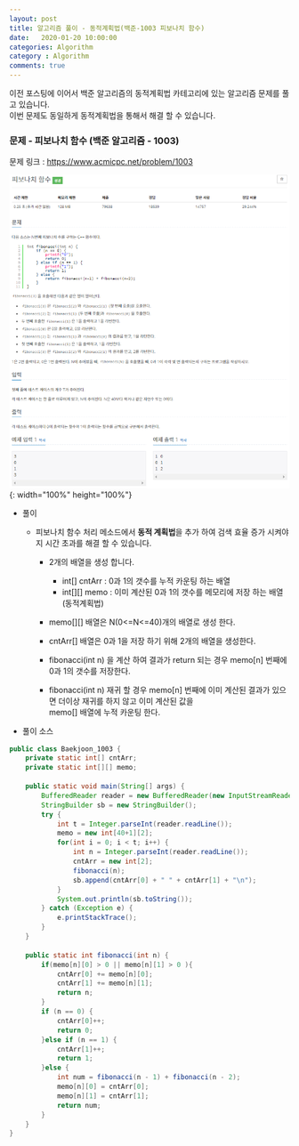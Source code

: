```yaml
---
layout: post
title: 알고리즘 풀이 - 동적계획법(백준-1003 피보나치 함수)
date:   2020-01-20 10:00:00
categories: Algorithm
category : Algorithm
comments: true 
---
```


이전 포스팅에 이어서 백준 알고리즘의 동적계획법 카테고리에 있는 알고리즘 문제를 풀고 있습니다.  
이번 문제도 동일하게 동적계획법을 통해서 해결 할 수 있습니다.  

### 문제 - 피보나치 함수 (백준 알고리즘 - 1003)

문제 링크 : <https://www.acmicpc.net/problem/1003>

![피보나치 함수](/img/algorithm/baekjoon_1003.png){: width="100%" height="100%"}

- 풀이

    - 피보나치 함수 처리 메소드에서 <b>동적 계획법</b>을 추가 하여 검색 효율 증가 시켜야지 시간 초과를 해결 할 수 있습니다.
    
        - 2개의 배열을 생성 합니다.
            - int[] cntArr : 0과 1의 갯수를 누적 카운팅 하는 배열
            - int[][] memo : 이미 계산된 0과 1의 갯수를 메모리에 저장 하는 배열(동적계획법)
            
        - memo[][] 배열은 N(0<=N<=40)개의 배열로 생성 한다.
        - cntArr[] 배열은 0과 1을 저장 하기 위해 2개의 배열을 생성한다.
        - fibonacci(int n) 을 계산 하여 결과가 return 되는 경우 memo[n] 번째에 0과 1의 갯수를 저장한다.
        - fibonacci(int n) 재귀 할 경우 memo[n] 번째에 이미 계산된 결과가 있으면 더이상 재귀를 하지 않고 이미 계산된 값을  
          memo[] 배열에 누적 카운팅 한다.

- 풀이 소스

```java
public class Baekjoon_1003 {
	private static int[] cntArr;
   	private static int[][] memo;

	public static void main(String[] args) {
		BufferedReader reader = new BufferedReader(new InputStreamReader(System.in));
		StringBuilder sb = new StringBuilder();
		try {
			int t = Integer.parseInt(reader.readLine());
			memo = new int[40+1][2];
			for(int i = 0; i < t; i++) {
				int n = Integer.parseInt(reader.readLine());
				cntArr = new int[2];
				fibonacci(n);
				sb.append(cntArr[0] + " " + cntArr[1] + "\n");
			}
			System.out.println(sb.toString());
		} catch (Exception e) {
			e.printStackTrace();
		}
	}
	
	public static int fibonacci(int n) {
		if(memo[n][0] > 0 || memo[n][1] > 0 ){
			cntArr[0] += memo[n][0];
			cntArr[1] += memo[n][1];
			return n;
		}
		if (n == 0) {
			cntArr[0]++;
			return 0;
		}else if (n == 1) {
			cntArr[1]++;
			return 1;
		}else {
			int num = fibonacci(n - 1) + fibonacci(n - 2);
			memo[n][0] = cntArr[0];
			memo[n][1] = cntArr[1];
			return num;
		}
	}
}
```
    

    
    